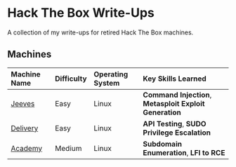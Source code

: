 # Hack The Box Write-Ups

A collection of my write-ups for retired Hack The Box machines.

## Machines

| Machine Name | Difficulty | Operating System | Key Skills Learned |
| :--- | :--- | :--- | :--- |
| [Jeeves](/HTB-Write-Ups/tree/main/Jeeves) | Easy | Linux | **Command Injection**, **Metasploit Exploit Generation** |
| [Delivery](Delivery/Delivery-WriteUp.md) | Easy | Linux | **API Testing**, **SUDO Privilege Escalation** |
| [Academy](Academy/Academy-WriteUp.md) | Medium | Linux | **Subdomain Enumeration**, **LFI to RCE** |
